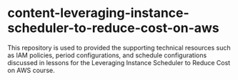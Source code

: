 # content-leveraging-instance-scheduler-to-reduce-cost-on-aws
This repository is used to provided the supporting technical resources such as IAM policies, period configurations, and schedule configurations discussed in lessons for the Leveraging Instance Scheduler to Reduce Cost on AWS course. 
